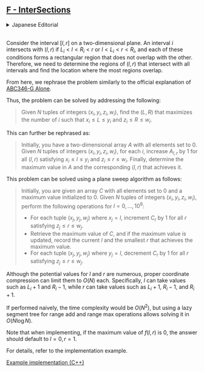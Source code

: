 ## [F - InterSections](https://atcoder.jp/contests/abc360/tasks/abc360_f)

<details><summary>Japanese Editorial</summary><br>

区間 $[l, r]$ を二次元平面上に移して考えます。区間 $i$ と交差する $(l, r)$ は $L_i < l < R_i < r$ または $l < L_i < r < R_i$ を満たし、これはそれぞれ矩形領域になり、またこの二つの領域は重なりません。したがって、すべての区間に対して交差する $(l, r)$ の領域を求め、最も多くの領域が重なる場所を探せばよいです。

ここからは [ABC346-G Alone の公式解説](https://atcoder.jp/contests/abc346/editorial/9638) と同様の言い換えを行っています。

よって、以下の問題を解ければよいことがわかります。

> 整数の組 $(x_i, y_i, z_i, w_i)$ が $N$ 個与えられる。 $x_i \le L \le y_i, z_i \le R \le w_i$ を満たす $i$ の個数が最大となる $(L, R)$ を求めよ。

また、この問題を以下のように言い換えることができます。

> 最初に全ての要素が $0$ の $2$ 次元配列 $A$ があり、$N$ 個の整数の組 $(x_i, y_i, z_i, w_i)$ が与えられる。各 $i$ について、 $x_i \le l \le y_i, z_i \le r \le w_i$ を満たす $(l, r)$ に対して $A_l, r$ を $1$ 増やす。最終的に $A$ の最大値およびそれを達成する $(l, r)$ を求めよ。

この問題は以下のように平面走査をすることができます。

> 　最初にすべての要素が $0$ の配列 $C$ が与えられる。また、最大値を0で初期化する。 $N$ 個の整数の組 $(x_i, y_i, z_i, w_i)$ が与えられ、$l = 0, \dots, 10^9$ の順で以下の操作を行う
>
> * $x_j = l$ を満たす整数の組 $(x_j, y_j, w_j)$ について、$z_j \le r \le w_j$ を満たす $r$ に対して $C_r$ を $1$ 加算する。
> * $C$ の最大値を取得し、最大値が更新される場合はその時の $l$ と最大値を達成する最小の $r$ を記録する。
> * $y_j = l$ を満たす整数の組 $(x_j, y_j, w_j)$ について、$z_j \le r \le w_j$ を満たす $r$ に対して $C_r$ を $−1$ 加算する。

この問題のままだと $l$ や $r$ としてありえる値が多いですが、適切に座標圧縮することでそれぞれ $O(N)$ 個に限定することが可能です。具体的には $l$ は $L_i + 1$ や $R_i - 1$ などを取り得ます。また、$r$ は $L_i + 1$ や $R_i - 1$ や $R_i + 1$ などを取り得ます。

これを愚直に行なうと 計算量が $O(N^2)$ になってしまいますが、区間 Add 区間 Max のLazy Segment Tree を用いることによって $O(N\log N)$ で解くことができます。

また、実装の際には $f(l, r)$ の最大値が $0$ であるときの答えが必ず $l = 0, r = 1$ であることに注意してください。

詳細は実装例を参照してください。

[実装例(C++)](https://atcoder.jp/contests/abc360/submissions/55041402)

</details><br>

Consider the interval $[l, r]$ on a two-dimensional plane. An interval $i$ intersects with $(l, r)$ if $L_i < l < R_i < r$ or $l < L_i < r < R_i$, and each of these conditions forms a rectangular region that does not overlap with the other. Therefore, we need to determine the regions of $(l, r)$ that intersect with all intervals and find the location where the most regions overlap.

From here, we rephrase the problem similarly to the official explanation of [ABC346-G Alone](https://atcoder.jp/contests/abc346/editorial/9638).

Thus, the problem can be solved by addressing the following:

> Given $N$ tuples of integers $(x_i, y_i, z_i, w_i)$, find the $(L, R)$ that maximizes the number of $i$ such that $x_i \le L \le y_i$ and $z_i \le R \le w_i$.

This can further be rephrased as:

> Initially, you have a two-dimensional array $A$ with all elements set to 0. Given $N$ tuples of integers $(x_i, y_i, z_i, w_i)$, for each $i$, increase $A_{l, r}$ by 1 for all $(l, r)$ satisfying $x_i \le l \le y_i$ and $z_i \le r \le w_i$. Finally, determine the maximum value in $A$ and the corresponding $(l, r)$ that achieves it.

This problem can be solved using a plane sweep algorithm as follows:

> Initially, you are given an array $C$ with all elements set to 0 and a maximum value initialized to 0. Given $N$ tuples of integers $(x_i, y_i, z_i, w_i)$, perform the following operations for $l = 0, \dots, 10^9$:
>
> * For each tuple $(x_j, y_j, w_j)$ where $x_j = l$, increment $C_r$ by 1 for all $r$ satisfying $z_j \le r \le w_j$.
> * Retrieve the maximum value of $C$, and if the maximum value is updated, record the current $l$ and the smallest $r$ that achieves the maximum value.
> * For each tuple $(x_j, y_j, w_j)$ where $y_j = l$, decrement $C_r$ by 1 for all $r$ satisfying $z_j \le r \le w_j$.

Although the potential values for $l$ and $r$ are numerous, proper coordinate compression can limit them to $O(N)$ each. Specifically, $l$ can take values such as $L_i + 1$ and $R_i - 1$, while $r$ can take values such as $L_i + 1$, $R_i - 1$, and $R_i + 1$.

If performed naively, the time complexity would be $O(N^2)$, but using a lazy segment tree for range add and range max operations allows solving it in $O(N \log N)$.

Note that when implementing, if the maximum value of $f(l, r)$ is 0, the answer should default to $l = 0, r = 1$.

For details, refer to the implementation example.

[Example implementation (C++)](https://atcoder.jp/contests/abc360/submissions/55041402)
